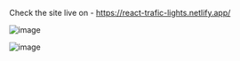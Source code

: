 Check the site live on - https://react-trafic-lights.netlify.app/

![image](https://github.com/user-attachments/assets/62bb0567-db33-44c1-86ce-1841fc63002f)

![image](https://github.com/user-attachments/assets/f25c1779-a80d-41a6-9adb-2c078ed457b4)


